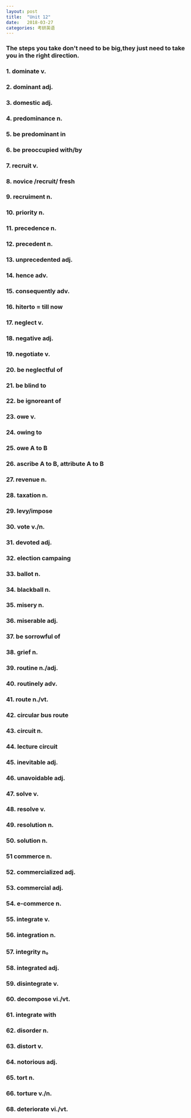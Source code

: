 ```yaml
---
layout: post
title:  "Unit 12"
date:   2018-03-27
categories: 考研英语
---
```

### The steps you take don't need to be big,they just need to take you in the right direction.
### 1. dominate v.
### 2. dominant adj.
### 3. domestic adj.
### 4. predominance n.
### 5. be predominant in
### 6. be preoccupied with/by
### 7. recruit v.
### 8. novice /recruit/ fresh
### 9. recruiment n.
### 10. priority n.
### 11. precedence  n.
### 12. precedent n.
### 13. unprecedented adj.
### 14. hence adv.
### 15. consequently adv.
### 16. hiterto = till now
### 17. neglect v.
### 18. negative adj.
### 19. negotiate v.
### 20. be neglectful of
### 21. be blind to 
### 22. be ignoreant of 
### 23. owe v.
### 24. owing to
### 25. owe A to B
### 26. ascribe A to B, attribute A to B
### 27. revenue n.
### 28. taxation n.
### 29. levy/impose
### 30. vote v./n.
### 31. devoted adj.
### 32. election campaing
### 33. ballot n.
### 34. blackball n.
### 35. misery n.
### 36. miserable adj.
### 37. be sorrowful of
### 38. grief n.
### 39. routine n./adj.
### 40. routinely adv.
### 41. route  n./vt.
### 42. circular bus route
### 43. circuit n.
### 44. lecture circuit
### 45. inevitable adj.
### 46. unavoidable adj.
### 47. solve v.
### 48. resolve v.
### 49. resolution n.
### 50. solution n.
### 51 commerce n.
### 52. commercialized adj.
### 53. commercial adj.
### 54. e-commerce n.
### 55. integrate v.
### 56. integration n.
### 57. integrity n。
### 58. integrated adj.
### 59. disintegrate v.
### 60. decompose vi./vt.
### 61. integrate with
### 62. disorder n.
### 63. distort v.
### 64. notorious adj.
### 65. tort n.
### 66. torture v./n.
### 68. deteriorate vi./vt.
